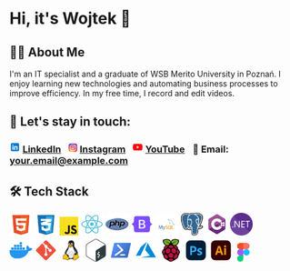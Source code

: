 # Hi, it's Wojtek 👋 

## 🧑‍💻 About Me
I'm an IT specialist and a graduate of WSB Merito University in Poznań.
I enjoy learning new technologies and automating business processes to improve efficiency.
In my free time, I record and edit videos.


## 🤝 Let's stay in touch:
### <img  alt="LinkedIn" height="19px" src="icons/linkedin.svg"/> [LinkedIn](https://www.linkedin.com/in/your-profile) <img style="margin-left: 8px;" alt="Instagram" height="17px" src="icons/instagram.svg"/> [Instagram](https://www.instagram.com/vor_tiu_) <img style="margin-left: 8px;" alt="YouTube" height="19px" src="icons/youtube.svg"/> [YouTube](https://www.youtube.com/@woj_m4161) <div style="display: inline-block; margin: 5px;"></div>📧 Email: your.email@example.com

## 🛠 Tech Stack
<p align="left">
  <div style="margin-bottom: 0.2em;">
    <img src="icons/html.svg" alt="HTML" width="40" height="40"/>
    <img src="icons/css.svg" alt="CSS" width="40" height="40"/>
    <img src="icons/javascript.svg" alt="JavaScript" width="33" height="33"/>
    <img src="icons/react.svg" alt="React" width="40" height="40"/>
    <img src="icons/php.svg" alt="PHP" width="40" height="40"/>
    <img src="icons/bootstrap.svg" alt="Bootstrap" width="40" height="40"/>
    <img src="icons/mysql.svg" alt="MySQL" width="40" height="40"/>
    <img src="icons/postgresql.svg" alt="PostgreSQL" width="40" height="40"/>
    <img src="icons/csharp.svg" alt="C#" width="40" height="40"/>
    <img src="icons/dotnet.svg" alt=".NET" width="40" height="40"/>
  </div>

  <img src="icons/docker.svg" alt="Docker" width="40" height="40"/>
  <img src="icons/git.svg" alt="Git" width="40" height="40"/>
  <img src="icons/linux.svg" alt="Linux" width="40" height="40"/>
  <img src="icons/bash.svg" alt="Bash" width="40" height="40"/>
  <img src="icons/powershell.svg" alt="PowerShell" width="40" height="40"/>
  <img src="icons/azure.svg" alt="Azure" width="40" height="40"/>
  <img src="icons/raspberry-pi.svg" alt="Raspberry Pi" width="40" height="40"/>

  <img src="icons/adobe-photoshop.svg" alt="Adobe Photoshop" width="40" height="40"/>
  <img src="icons/adobe-illustrator.svg" alt="Adobe Illustrator" width="40" height="40"/>
  <img src="icons/figma.svg" alt="Figma" width="33" height="33"/>
</p>